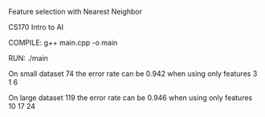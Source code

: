 Feature selection with Nearest Neighbor

CS170 Intro to AI

COMPILE: g++ main.cpp -o main

RUN: ./main



On small dataset 74 the error rate can be 0.942 when using only features 3  1  6

On large dataset 119 the error rate can be 0.946 when using only features 10  17  24

